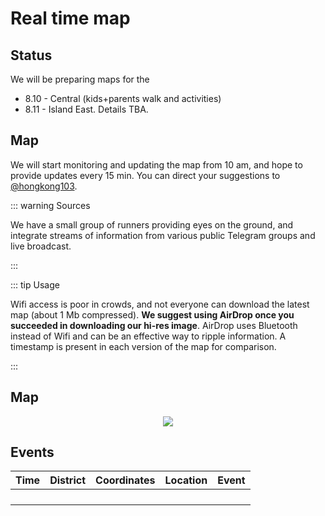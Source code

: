 # Real time map

## Status

We will be preparing maps for the

* 8.10 - Central (kids+parents walk and activities)
* 8.11 - Island East.  Details TBA.

## Map

We will start monitoring and updating the map from 10 am, and hope to provide updates every 15 min.  You can direct your suggestions to [@hongkong103](https://t.me/hongkong103).

::: warning Sources

We have a small group of runners providing eyes on the ground, and integrate streams of information from various public Telegram groups and live broadcast.

:::

::: tip Usage

Wifi access is poor in crowds, and not everyone can download the latest map (about 1 Mb compressed).  **We suggest using AirDrop once you succeeded in downloading our hi-res image**.  AirDrop uses Bluetooth instead of Wifi and can be an effective way to ripple information.  A timestamp is present in each version of the map for comparison.

:::

## Map

<center>

![](https://live.staticflickr.com/65535/48496972087_b026d0261d_k_d.jpg)

<!-- ![](/YTM-16.5-full.png) -->

</center>
<!-- ![](https://live.staticflickr.com/65535/48384696931_6932aac88f_b.jpg) -->

## Events

<!-- <Foldable> -->

<!-- 座標地點可參考[空白地圖](/721-blank.jpg)。  如要事先列印, 可用[這PDF檔案](/721-blank.pdf)。 -->

| Time  |  District  |      Coordinates      |                 Location                 | Event                                             |
|:-----:|:------:|:--------------:|:------------------------------------:|:-------------------------------------------------|
|       |        |                |                                      |                                                  |
|       |        |                |                                      |                                                  |
|       |        |                |                                      |                                                  |
|       |        |                |                                      |                                                  |
